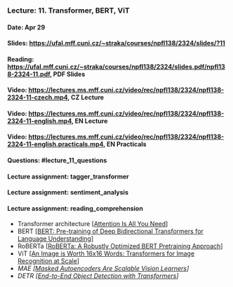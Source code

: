 ### Lecture: 11. Transformer, BERT, ViT
#### Date: Apr 29
#### Slides: https://ufal.mff.cuni.cz/~straka/courses/npfl138/2324/slides/?11
#### Reading: https://ufal.mff.cuni.cz/~straka/courses/npfl138/2324/slides.pdf/npfl138-2324-11.pdf, PDF Slides
#### Video: https://lectures.ms.mff.cuni.cz/video/rec/npfl138/2324/npfl138-2324-11-czech.mp4, CZ Lecture
#### Video: https://lectures.ms.mff.cuni.cz/video/rec/npfl138/2324/npfl138-2324-11-english.mp4, EN Lecture
#### Video: https://lectures.ms.mff.cuni.cz/video/rec/npfl138/2324/npfl138-2324-11-english.practicals.mp4, EN Practicals
#### Questions: #lecture_11_questions
#### Lecture assignment: tagger_transformer
#### Lecture assignment: sentiment_analysis
#### Lecture assignment: reading_comprehension

- Transformer architecture [[Attention Is All You Need](https://arxiv.org/abs/1706.03762)]
- BERT [[BERT: Pre-training of Deep Bidirectional Transformers for Language Understanding](https://arxiv.org/abs/1810.04805)]
- RoBERTa [[RoBERTa: A Robustly Optimized BERT Pretraining Approach](https://arxiv.org/abs/1907.11692)]
- ViT [[An Image is Worth 16x16 Words: Transformers for Image Recognition at Scale](https://arxiv.org/abs/2010.11929)]
- _MAE [[Masked Autoencoders Are Scalable Vision Learners](https://arxiv.org/abs/2111.06377)]_
- _DETR [[End-to-End Object Detection with Transformers](https://arxiv.org/abs/2005.12872)]_
